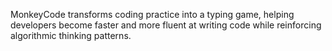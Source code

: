 MonkeyCode transforms coding practice into a typing game, helping developers become faster and more fluent at writing code while reinforcing algorithmic thinking patterns.
